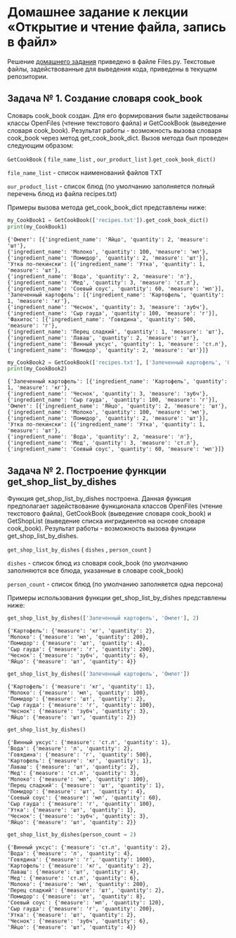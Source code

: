 # Домашнее задание к лекции «Открытие и чтение файла, запись в файл»

Решение [домашнего задания](https://github.com/netology-code/py-homeworks-basic/tree/master/7.files) приведено в файле Files.py. Текстовые файлы, задействованные для выведения кода, приведены в текущем репозитории.

## Задача № 1. Создание словаря cook_book
Словарь cook_book создан. Для его формирования были задействованы классы OpenFiles (чтение текстового файла) и GetCookBook (выведение словаря cook_book). Результат работы - возможность вызова словаря cook_book через метод get_cook_book_dict. Вызов метода был проведен следующим образом:

```GetCookBook``` ( ```file_name_list``` , ```our_product_list``` ).```get_cook_book_dict()```

```file_name_list``` - список наименований файлов TXT

```our_product_list``` - список блюд (по умолчанию заполняется полный перечень блюд из файла recipes.txt)

Примеры вызова метода get_cook_book_dict представлены ниже:

```python
my_CookBook1 = GetCookBook(['recipes.txt']).get_cook_book_dict()
print(my_CookBook1)
```
```
{'Омлет': [{'ingredient_name': 'Яйцо', 'quantity': 2, 'measure': 'шт'},
{'ingredient_name': 'Молоко', 'quantity': 100, 'measure': 'мл'},
{'ingredient_name': 'Помидор', 'quantity': 2, 'measure': 'шт'}],
'Утка по-пекински': [{'ingredient_name': 'Утка', 'quantity': 1, 'measure': 'шт'},
{'ingredient_name': 'Вода', 'quantity': 2, 'measure': 'л'},
{'ingredient_name': 'Мед', 'quantity': 3, 'measure': 'ст.л'},
{'ingredient_name': 'Соевый соус', 'quantity': 60, 'measure': 'мл'}],
'Запеченный картофель': [{'ingredient_name': 'Картофель', 'quantity': 1, 'measure': 'кг'},
{'ingredient_name': 'Чеснок', 'quantity': 3, 'measure': 'зубч'},
{'ingredient_name': 'Сыр гауда', 'quantity': 100, 'measure': 'г'}],
'Фахитос': [{'ingredient_name': 'Говядина', 'quantity': 500, 'measure': 'г'},
{'ingredient_name': 'Перец сладкий', 'quantity': 1, 'measure': 'шт'},
{'ingredient_name': 'Лаваш', 'quantity': 2, 'measure': 'шт'},
{'ingredient_name': 'Винный уксус', 'quantity': 1, 'measure': 'ст.л'},
{'ingredient_name': 'Помидор', 'quantity': 2, 'measure': 'шт'}]}
```
```python
my_CookBook2 = GetCookBook(['recipes.txt'], ['Запеченный картофель', 'Омлет', 'Утка по-пекински']).get_cook_book_dict()
print(my_CookBook2)
```
```
{'Запеченный картофель': [{'ingredient_name': 'Картофель', 'quantity': 1, 'measure': 'кг'},
{'ingredient_name': 'Чеснок', 'quantity': 3, 'measure': 'зубч'},
{'ingredient_name': 'Сыр гауда', 'quantity': 100, 'measure': 'г'}],
'Омлет': [{'ingredient_name': 'Яйцо', 'quantity': 2, 'measure': 'шт'},
{'ingredient_name': 'Молоко', 'quantity': 100, 'measure': 'мл'},
{'ingredient_name': 'Помидор', 'quantity': 2, 'measure': 'шт'}],
'Утка по-пекински': [{'ingredient_name': 'Утка', 'quantity': 1, 'measure': 'шт'},
{'ingredient_name': 'Вода', 'quantity': 2, 'measure': 'л'},
{'ingredient_name': 'Мед', 'quantity': 3, 'measure': 'ст.л'},
{'ingredient_name': 'Соевый соус', 'quantity': 60, 'measure': 'мл'}]}
```

## Задача № 2. Построение функции get_shop_list_by_dishes
Функция get_shop_list_by_dishes построена. Данная функция предполагает задействование функционала классов OpenFiles (чтение текстового файла), GetCookBook (выведение словаря cook_book) и GetShopList (выведение списка ингридиентов на основе словаря cook_book). Результат работы - возможность вызова функции get_shop_list_by_dishes.

```get_shop_list_by_dishes``` ( ```dishes``` , ```person_count``` )

```dishes``` - список блюд из словаря cook_book (по умолчанию заполняются все блюда, указанные в словаре cook_book)

```person_count``` - список блюд (по умолчанию заполняется одна персона)

Примеры использования функции get_shop_list_by_dishes представлены ниже:
```python
get_shop_list_by_dishes(['Запеченный картофель', 'Омлет'], 2)
```
```
{'Картофель': {'measure': 'кг', 'quantity': 2},
'Молоко': {'measure': 'мл', 'quantity': 200},
'Помидор': {'measure': 'шт', 'quantity': 4},
'Сыр гауда': {'measure': 'г', 'quantity': 200},
'Чеснок': {'measure': 'зубч', 'quantity': 6},
'Яйцо': {'measure': 'шт', 'quantity': 4}}
```
```python
get_shop_list_by_dishes(['Запеченный картофель', 'Омлет'])
```
```
{'Картофель': {'measure': 'кг', 'quantity': 1},
'Молоко': {'measure': 'мл', 'quantity': 100},
'Помидор': {'measure': 'шт', 'quantity': 2},
'Сыр гауда': {'measure': 'г', 'quantity': 100},
'Чеснок': {'measure': 'зубч', 'quantity': 3},
'Яйцо': {'measure': 'шт', 'quantity': 2}}
```
```python
get_shop_list_by_dishes()
```
```
{'Винный уксус': {'measure': 'ст.л', 'quantity': 1},
'Вода': {'measure': 'л', 'quantity': 2},
'Говядина': {'measure': 'г', 'quantity': 500},
'Картофель': {'measure': 'кг', 'quantity': 1},
'Лаваш': {'measure': 'шт', 'quantity': 2},
'Мед': {'measure': 'ст.л', 'quantity': 3},
'Молоко': {'measure': 'мл', 'quantity': 100},
'Перец сладкий': {'measure': 'шт', 'quantity': 1},
'Помидор': {'measure': 'шт', 'quantity': 4},
'Соевый соус': {'measure': 'мл', 'quantity': 60},
'Сыр гауда': {'measure': 'г', 'quantity': 100},
'Утка': {'measure': 'шт', 'quantity': 1},
'Чеснок': {'measure': 'зубч', 'quantity': 3},
'Яйцо': {'measure': 'шт', 'quantity': 2}}
```
```python
get_shop_list_by_dishes(person_count = 2)
```
```
{'Винный уксус': {'measure': 'ст.л', 'quantity': 2},
'Вода': {'measure': 'л', 'quantity': 4},
'Говядина': {'measure': 'г', 'quantity': 1000},
'Картофель': {'measure': 'кг', 'quantity': 2},
'Лаваш': {'measure': 'шт', 'quantity': 4},
'Мед': {'measure': 'ст.л', 'quantity': 6},
'Молоко': {'measure': 'мл', 'quantity': 200},
'Перец сладкий': {'measure': 'шт', 'quantity': 2},
'Помидор': {'measure': 'шт', 'quantity': 8},
'Соевый соус': {'measure': 'мл', 'quantity': 120},
'Сыр гауда': {'measure': 'г', 'quantity': 200},
'Утка': {'measure': 'шт', 'quantity': 2},
'Чеснок': {'measure': 'зубч', 'quantity': 6},
'Яйцо': {'measure': 'шт', 'quantity': 4}}
```

